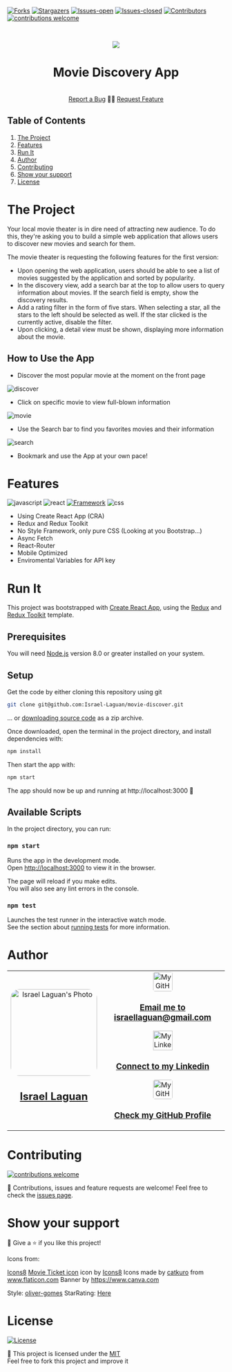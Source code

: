 <!-- PROJECT SHIELDS -->
[![Forks][forks-shield]][forks-url]
[![Stargazers][stars-shield]][stars-url]
[![Issues-open][issues-open-shield]][issues-url]
[![Issues-closed][issues-closed-shield]][issues-url]
[![Contributors][contributors-shield]][contributors-url]
[![contributions welcome][contributions-welcome]][issues-url]

<!-- PROJECT LOGO -->
<br/>
<p align="center">
  <a href="https://github.com/Israel-Laguan/movie-discover/">
    <img src="docs/MovieDiscovery.png"/>
  </a>

  <h1 align="center">
	Movie Discovery App
  </h1>
  <p align="center">
    <br/>
    <a href="https://github.com/Israel-Laguan/movie-discover/issues">Report a Bug</a>
    🙋‍♂️
    <a href="https://github.com/Israel-Laguan/movie-discover/issues">Request Feature</a>
  </p>
</p>

## Table of Contents

1. [The Project](#the-project)
2. [Features](#features)
3. [Run It](#run-it)
4. [Author](#author)
5. [Contributing](#contributing)
6. [Show your support](#show-your-support)
7. [License](#license)

# The Project

Your local movie theater is in dire need of attracting new audience. To do this, they're asking you to build a simple web application that allows users to discover new movies and search for them.

The movie theater is requesting the following features for the first version:

- Upon opening the web application, users should be able to see a list of
movies suggested by the application and sorted by popularity.
- In the discovery view, add a search bar at the top to allow users to query
information about movies. If the search field is empty, show the discovery results.
- Add a rating filter in the form of five stars. When selecting a star, all the stars to the left should be selected as well. If the star clicked is the currently active, disable the filter.
- Upon clicking, a detail view must be shown, displaying more information about
the movie.

## How to Use the App

- Discover the most popular movie at the moment on the front page

![discover](docs/discover.png)

- Click on specific movie to view full-blown information

![movie](docs/movie.png)

- Use the Search bar to find you favorites movies and their information

![search](docs/search.png)

- Bookmark and use the App at your own pace!

# Features

![javascript][]
![react][]
[![Framework][badge-framework]][framework-url]
![css][]

- Using Create React App (CRA)
- Redux and Redux Toolkit
- No Style Framework, only pure CSS (Looking at you Bootstrap...)
- Async Fetch
- React-Router
- Mobile Optimized
- Enviromental Variables for API key

# Run It

This project was bootstrapped with [Create React App](https://github.com/facebook/create-react-app), using the [Redux](https://redux.js.org/) and [Redux Toolkit](https://redux-toolkit.js.org/) template.

## Prerequisites

You will need [Node.js](https://nodejs.org) version 8.0 or greater installed on your system.

## Setup

Get the code by either cloning this repository using git

```bash
git clone git@github.com:Israel-Laguan/movie-discover.git
```

... or [downloading source code](git@github.com:Israel-Laguan/movie-discover.git/archive/master.zip) as a zip archive.

Once downloaded, open the terminal in the project directory, and install dependencies with:

```bash
npm install
```

Then start the app with:

```bash
npm start
```

The app should now be up and running at http://localhost:3000 🚀

## Available Scripts

In the project directory, you can run:

### `npm start`

Runs the app in the development mode.<br />
Open [http://localhost:3000](http://localhost:3000) to view it in the browser.

The page will reload if you make edits.<br />
You will also see any lint errors in the console.

### `npm test`

Launches the test runner in the interactive watch mode.<br />
See the section about [running tests](https://facebook.github.io/create-react-app/docs/running-tests) for more information.


# Author

<table style="width:100%">
  <tr>
    <td>
        <div align="center">
            <a href="./docs/img/photo.png" target="_blank" rel="author">
                <img src="https://avatars2.githubusercontent.com/u/36519478?s=460&v=4" style="border-radius: 10%; min-width: 100px;" alt="Israel Laguan's Photo" width="200px">
            </a>
            <h2>
                <a href="https://israel-laguan.github.io/" target="_blank" rel="author">
                    Israel Laguan
                </a>
            </h2>
        </div>
    </td>
    <td>
        <div align="center">
            <a href="mailto:israellaguan@gmail.com" target="_blank" rel="author">
                <img src="https://img.icons8.com/color/48/000000/message-squared.png" style="border-radius: 10%" alt="My GitHub" height="45px">
                <h3>
                    Email me to 
                    <a href="mailto:israellaguan@gmail.com">
                        israellaguan@gmail.com
                    </a>
                </h3>
            </a>
            <a href="https://www.linkedin.com/in/israellaguan/" target="_blank" rel="author">
                <img src="https://img.icons8.com/color/48/000000/linkedin.png" alt="My Linkedin" height="45px">
                <h3>
                    Connect to my Linkedin
                </h3>
            </a>
            <a href="https://github.com/Israel-Laguan" target="_blank" rel="author">
                <img src="https://img.icons8.com/color/48/000000/github--v1.png" 
			style="border-radius: 10%" alt="My GitHub" height="45px"
		>
                <h3>
                    Check my GitHub Profile
                </h3>
            </a>
        </div>
    </td>
  </tr>
</table> 

# Contributing

[![contributions welcome][contributions-welcome]][issues-url]

🤝 Contributions, issues and feature requests are welcome!
Feel free to check the [issues page][issues-url].

# Show your support

🤗 Give a ⭐️ if you like this project!

Icons from:

<a href="https://icons8.com/icon/13917/full-image">Icons8</a>
<a target="_blank" href="https://icons8.com/icons/set/starred-ticket">Movie Ticket icon</a> icon by <a target="_blank" href="https://icons8.com">Icons8</a>
Icons made by <a href="https://www.flaticon.com/authors/catkuro" title="catkuro">catkuro</a> from <a href="https://www.flaticon.com/" title="Flaticon"> www.flaticon.com</a>
Banner by https://www.canva.com

Style: [oliver-gomes](https://github.com/oliver-gomes/react-movie)
StarRating: [Here](https://codesandbox.io/s/v0n20v6143)

# License

[![License][badge-license]](http://badges.mit-license.org)

📝 This project is licensed under the [MIT](LICENSE)\
Feel free to fork this project and improve it

<!-- MARKDOWN LINKS & IMAGES -->
[contributors-shield]: https://img.shields.io/github/contributors/Israel-Laguan/movie-discover?style=for-the-badge
[contributors-url]: https://github.com/Israel-Laguan/movie-discover/graphs/contributors
[forks-shield]: https://img.shields.io/github/forks/Israel-Laguan/movie-discover?style=for-the-badge
[forks-url]: https://github.com/Israel-Laguan/movie-discover/network/members
[stars-shield]: https://img.shields.io/github/stars/Israel-Laguan/movie-discover?style=for-the-badge
[stars-url]: https://github.com/Israel-Laguan/movie-discover/stargazers
[issues-open-shield]: https://img.shields.io/github/issues/Israel-Laguan/movie-discover?style=for-the-badge
[issues-url]: https://github.com/Israel-Laguan/movie-discover/issues
[issues-closed-shield]: https://img.shields.io/github/issues-closed/Israel-Laguan/movie-discover?style=for-the-badge
[badge-framework]: https://img.shields.io/badge/store-Redux-000?style=for-the-badge&logo=redux
[framework-url]: https://redux.js.org/
[contributions-welcome]: https://img.shields.io/badge/contributions-welcome-brightgreen.svg?style=for-the-badge
[badge-license]: https://img.shields.io/:license-mit-blue.svg?style=for-the-badge
[react]: https://img.shields.io/badge/React-16+-61DAFB?style=for-the-badge&logo=react
[javascript]: https://img.shields.io/badge/JAVASCRIPT-ES6%2B-F7DF1E?style=for-the-badge&logo=javascript
[css]: https://img.shields.io/badge/style-CSS-1572B6?style=for-the-badge&logo=css3
